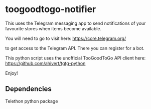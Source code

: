 # toogoodtogo-notifier

This uses the Telegram messaging app to send notifications of your favourite stores when items become available.

You will need to go to visit here: https://core.telegram.org/

to get access to the Telegram API. There you can register for a bot. 

This python script uses the unofficial TooGoodToGo API client here: https://github.com/ahivert/tgtg-python

Enjoy!

## Dependencies

Telethon python package
 
